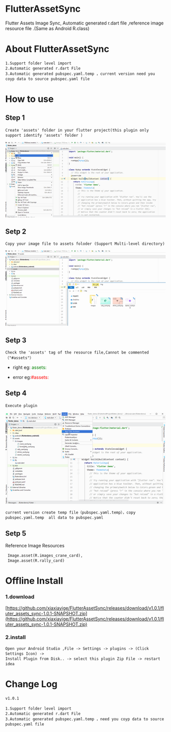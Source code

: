 # FlutterAssetSync

Flutter Assets Image Sync, Automatic generated r.dart file ,reference image resource file .(Same as Android R.class)


# About FlutterAssetSync

	1.Support folder level import
	2.Automatic generated r.dart File 
	3.Automatic generated pubspec.yaml.temp ，current version need you coyp data to source pubspec.yaml file



# How to use

## Step 1

	Create 'assets' folder in your flutter project(this plugin only support identify 'assets' folder )


![](1.gif)

## Setp 2

	Copy your image file to assets foloder (Support Multi-level directory)

![](imgs/2.gif)

## Setp 3

	Check the 'assets' tag of the resource file,Cannot be commented（"#assets"）

- right eg:<font color='green'>    assets:</font>
 
- error eg:<font color='red'>#assets:</font>
	

## Setp 4

	Execute plugin

	
![](imgs/3.gif)


	current version create temp file（pubspec.yaml.temp），copy  pubspec.yaml.temp  all data to pubspec.yaml


## Setp 5

Reference Image Resources

	 Image.asset(R.images_crane_card),
	 Image.asset(R.rally_card)




# Offline Install

### 1.download 

 [https://github.com/xiaxiayige/FlutterAssetSync/releases/download/v1.0.1/fluter_assets_sync-1.0.1-SNAPSHOT.zip](https://github.com/xiaxiayige/FlutterAssetSync/releases/download/v1.0.1/fluter_assets_sync-1.0.1-SNAPSHOT.zip)

### 2.install

	Open your Android Studio ,File -> Settings -> plugins -> (Click Settings Icon) -> 
	Install Plugin from Disk.. -> select this plugin Zip File -> restart idea 


# Change Log

	v1.0.1

	1.Support folder level import
	2.Automatic generated r.dart File 
	3.Automatic generated pubspec.yaml.temp ，need you coyp data to source pubspec.yaml file



